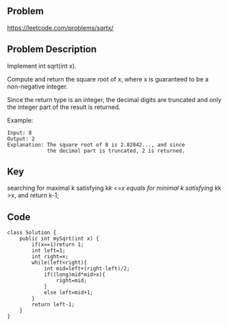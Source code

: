 ## Problem

https://leetcode.com/problems/sqrtx/

## Problem Description

Implement int sqrt(int x).

Compute and return the square root of x, where x is guaranteed to be a non-negative integer.

Since the return type is an integer, the decimal digits are truncated and only the integer part of the result is returned.

Example:

```
Input: 8
Output: 2
Explanation: The square root of 8 is 2.82842..., and since
             the decimal part is truncated, 2 is returned.
```

## Key
searching for maximal k satisfying k*k <=x
equals for minimal k satisfying k*k >x, and return k-1;

## Code

```
class Solution {
    public int mySqrt(int x) {
        if(x==1)return 1;
        int left=1;
        int right=x;
        while(left<right){
            int mid=left+(right-left)/2;
            if((long)mid*mid>x){
                right=mid;
            }
            else left=mid+1;
        }
        return left-1;
    }
}
```
